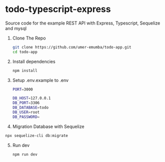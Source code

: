 # todo-typescript-express

Source code for the example REST API with Express, Typescript, Sequelize and mysql

1. Clone The Repo
   ```sh
   git clone https://github.com/umer-emumba/todo-app.git
   cd todo-app
   ```
2. Install dependencies

   ```sh
   npm install
   ```

3. Setup .env.example to .env

   ```sh
   PORT=3000

   DB_HOST=127.0.0.1
   DB_PORT=3306
   DB_DATABASE=todo
   DB_USER=root
   DB_PASSWORD=
   ```

4. Migration Database with Sequelize

```sh
npx sequelize-cli db:migrate
```

5. Run dev

   ```sh
   npm run dev
   ```
